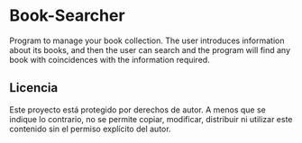 # Book-Searcher
Program to manage your book collection. The user introduces information about its books, and then the user can search and the program will find any book with coincidences with the information required.

## Licencia

Este proyecto está protegido por derechos de autor. A menos que se indique lo contrario, no se permite copiar, modificar, distribuir ni utilizar este contenido sin el permiso explícito del autor. 
